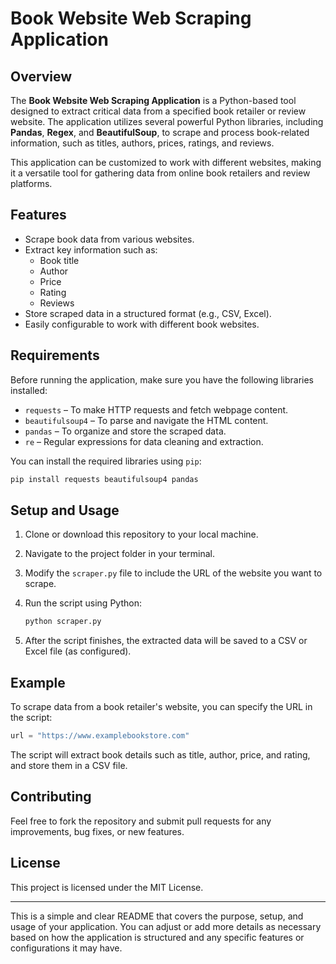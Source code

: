 
# Book Website Web Scraping Application

## Overview

The **Book Website Web Scraping Application** is a Python-based tool designed to extract critical data from a specified book retailer or review website. The application utilizes several powerful Python libraries, including **Pandas**, **Regex**, and **BeautifulSoup**, to scrape and process book-related information, such as titles, authors, prices, ratings, and reviews.

This application can be customized to work with different websites, making it a versatile tool for gathering data from online book retailers and review platforms.

## Features

- Scrape book data from various websites.
- Extract key information such as:
  - Book title
  - Author
  - Price
  - Rating
  - Reviews
- Store scraped data in a structured format (e.g., CSV, Excel).
- Easily configurable to work with different book websites.

## Requirements

Before running the application, make sure you have the following libraries installed:

- `requests` – To make HTTP requests and fetch webpage content.
- `beautifulsoup4` – To parse and navigate the HTML content.
- `pandas` – To organize and store the scraped data.
- `re` – Regular expressions for data cleaning and extraction.

You can install the required libraries using `pip`:

```bash
pip install requests beautifulsoup4 pandas
```

## Setup and Usage

1. Clone or download this repository to your local machine.

2. Navigate to the project folder in your terminal.

3. Modify the `scraper.py` file to include the URL of the website you want to scrape.

4. Run the script using Python:

   ```bash
   python scraper.py
   ```

5. After the script finishes, the extracted data will be saved to a CSV or Excel file (as configured).

## Example

To scrape data from a book retailer's website, you can specify the URL in the script:

```python
url = "https://www.examplebookstore.com"
```

The script will extract book details such as title, author, price, and rating, and store them in a CSV file.

## Contributing

Feel free to fork the repository and submit pull requests for any improvements, bug fixes, or new features.

## License

This project is licensed under the MIT License.

---

This is a simple and clear README that covers the purpose, setup, and usage of your application. You can adjust or add more details as necessary based on how the application is structured and any specific features or configurations it may have.
